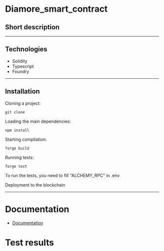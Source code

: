 # Diamore_smart_contract

## Short description



- - -

## Technologies

 - Solidity
 - Typescript
 - Foundry

 - - -
## Installation
Cloning a project:

    git clone

Loading the main dependencies:

    npm install

Starting compilation:
    
    forge build

Running tests:
    
    forge test

To run the tests, you need to fill "ALCHEMY_RPC" in .env

Deployment to the blockchain


 - - -

# Documentation
- [Documentation](docs)

# Test results
